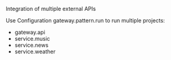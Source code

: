 Integration of multiple external APIs 

Use Configuration gateway.pattern.run to run multiple projects:
- gateway.api
- service.music
- service.news
- service.weather
